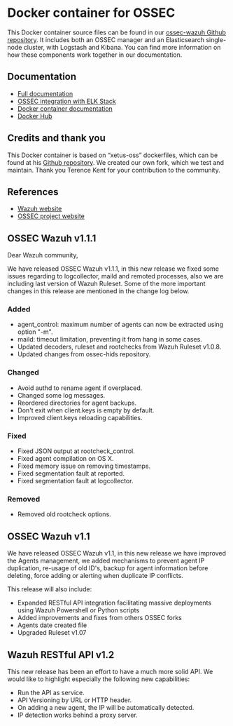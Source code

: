 # Docker container for OSSEC

This Docker container source files can be found in our [ossec-wazuh Github repository](https://github.com/wazuh/ossec-wazuh). It includes both an OSSEC manager and an Elasticsearch single-node cluster, with Logstash and Kibana. You can find more information on how these components work together in our documentation.

## Documentation

* [Full documentation](http://documentation.wazuh.com)
* [OSSEC integration with ELK Stack](http://documentation.wazuh.com/en/latest/ossec_elk.html)
* [Docker container documentation](http://documentation.wazuh.com/en/latest/ossec_docker.html#ossec-elk-container)
* [Docker Hub](https://hub.docker.com/r/wazuh/ossec-elk/)

## Credits and thank you

This Docker container is based on “xetus-oss” dockerfiles, which can be found at his [Github repository](https://github.com/xetus-oss/docker-ossec-server). We created our own fork, which we test and maintain. Thank you Terence Kent for your contribution to the community.

## References

* [Wazuh website](http://wazuh.com)
* [OSSEC project website](http://ossec.github.io)

## OSSEC Wazuh v1.1.1

Dear Wazuh community,

We have released OSSEC Wazuh v1.1.1, in this new release we fixed some issues regarding to logcollector, maild and remoted processes, also we are including last version of Wazuh Ruleset.
Some of the more important changes in this release are mentioned in the change log below.

### Added

- agent_control: maximum number of agents can now be extracted using option "-m".
- maild: timeout limitation, preventing it from hang in some cases.
- Updated decoders, ruleset and rootchecks from Wazuh Ruleset v1.0.8.
- Updated changes from ossec-hids repository.

### Changed

- Avoid authd to rename agent if overplaced.
- Changed some log messages.
- Reordered directories for agent backups.
- Don't exit when client.keys is empty by default.
- Improved client.keys reloading capabilities.

### Fixed

- Fixed JSON output at rootcheck_control.
- Fixed agent compilation on OS X.
- Fixed memory issue on removing timestamps.
- Fixed segmentation fault at reported.
- Fixed segmentation fault at logcollector.

### Removed

- Removed old rootcheck options.


## OSSEC Wazuh v1.1

We have released OSSEC Wazuh v1.1, in this new release we have improved the Agents management, we added mechanisms to prevent agent IP duplication, re-usage of old ID's, backup for agent information before deleting, force adding or alerting when duplicate IP conflicts.

This release will also include:

* Expanded RESTful API integration facilitating massive deployments using Wazuh Powershell or Python scripts
* Added improvements and fixes from others OSSEC forks
* Agents date created file
* Upgraded Ruleset v1.07


## Wazuh RESTful API v1.2 

This new release has been an effort to have a much more solid API. We would like to highlight especially the following new capabilities:

* Run the API as service.
* API Versioning by URL or HTTP header.
* On adding a new agent, the IP will be automatically detected.
* IP detection works behind a proxy server.


